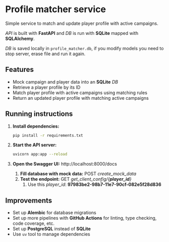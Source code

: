 # Profile matcher service

Simple service to match and update player profile with active campaigns.

_API_ is built with **FastAPI** and _DB_ is run with **SQLite** mapped with **SQLAlchemy**.

_DB_ is saved locally in `profile_matcher.db`, if you modify models you need to stop server, erase file and run it again.

## Features

- Mock campaign and player data into an **SQLite** _DB_
- Retrieve a player profile by its ID
- Match player profile with active campaigns using matching rules
- Return an updated player profile with matching active campaigns

## Running instructions

1. **Install dependencies:**
   ```bash
   pip install -r requirements.txt
   ```

2. **Start the API server:**
   ```bash
   uvicorn app:app --reload
   ```
   
3. **Open the Swagger UI:** http://localhost:8000/docs
   1. **Fill database with mock data:** POST _create_mock_data_
   2. **Test the endpoint:** GET _get_client_config/{**player_id**}_
      1. Use this _player_id_: **97983be2-98b7-11e7-90cf-082e5f28d836**

## Improvements

- Set up **Alembic** for database migrations
- Set up more pipelines with **GitHub Actions** for linting, type checking, code coverage, etc.
- Set up **PostgreSQL** instead of **SQLite**
- Use `uv` tool to manage dependencies
